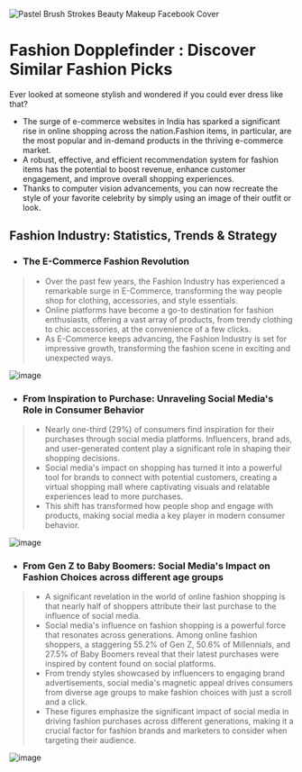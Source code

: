 ![Pastel Brush Strokes Beauty Makeup Facebook Cover](https://github.com/MUSKAN1903/Fashion-Dopplefinder/assets/70433658/afc759ea-a6e4-4f75-ac51-937839622319)

# Fashion Dopplefinder : Discover Similar Fashion Picks
Ever looked at someone stylish and wondered if you could ever dress like that?

 - The surge of e-commerce websites in India has sparked a significant rise in online shopping across the nation.Fashion items, in particular, are the most popular and in-demand products in the thriving e-commerce market.
 - A robust, effective, and efficient recommendation system for fashion items has the potential to boost revenue, enhance customer engagement, and improve overall shopping experiences.
 - Thanks to computer vision advancements, you can now recreate the style of your favorite celebrity by simply using an image of their outfit or look.

## Fashion Industry: Statistics, Trends & Strategy

- ### The E-Commerce Fashion Revolution
> - Over the past few years, the Fashion Industry has experienced a remarkable surge in E-Commerce, transforming the way people shop for clothing, accessories, and style essentials.
> - Online platforms have become a go-to destination for fashion enthusiasts, offering a vast array of products, from trendy clothing to chic accessories, at the convenience of a few clicks.
> - As E-Commerce keeps advancing, the Fashion Industry is set for impressive growth, transforming the fashion scene in exciting and unexpected ways.

 ![image](https://github.com/MUSKAN1903/Fashion-Dopplefinder/assets/70433658/7b6316fc-64ac-429d-8395-6ede3321c48c)

- ### From Inspiration to Purchase: Unraveling Social Media's Role in Consumer Behavior
> - Nearly one-third (29%) of consumers find inspiration for their purchases through social media platforms. Influencers, brand ads, and user-generated content play a significant role in shaping their shopping decisions.
> - Social media's impact on shopping has turned it into a powerful tool for brands to connect with potential customers, creating a virtual shopping mall where captivating visuals and relatable experiences lead to more purchases.
> - This shift has transformed how people shop and engage with products, making social media a key player in modern consumer behavior.

![image](https://github.com/MUSKAN1903/Fashion-Dopplefinder/assets/70433658/1412006f-c92b-4244-8e90-768e93873e46)

- ### From Gen Z to Baby Boomers: Social Media's Impact on Fashion Choices across different age groups
> - A significant revelation in the world of online fashion shopping is that nearly half of shoppers attribute their last purchase to the influence of social media.
> - Social media's influence on fashion shopping is a powerful force that resonates across generations. Among online fashion shoppers, a staggering 55.2% of Gen Z, 50.6% of Millennials, and 27.5% of Baby Boomers reveal that their latest purchases were inspired by content found on social platforms.
> - From trendy styles showcased by influencers to engaging brand advertisements, social media's magnetic appeal drives consumers from diverse age groups to make fashion choices with just a scroll and a click.
> - These figures emphasize the significant impact of social media in driving fashion purchases across different generations, making it a crucial factor for fashion brands and marketers to consider when targeting their audience.

![image](https://github.com/MUSKAN1903/Fashion-Dopplefinder/assets/70433658/98c1edf4-c6cf-4a2a-ae17-43a75df0c3a8)












